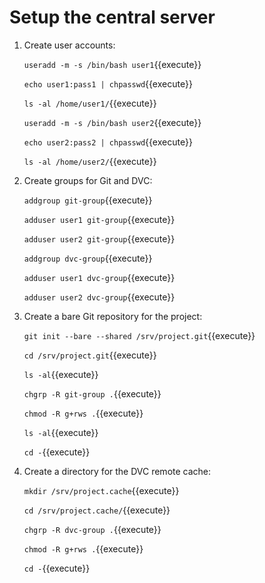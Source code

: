 # Setup the central server

1. Create user accounts:

   `useradd -m -s /bin/bash user1`{{execute}}
   
   `echo user1:pass1 | chpasswd`{{execute}}
   
   `ls -al /home/user1/`{{execute}}
   
   `useradd -m -s /bin/bash user2`{{execute}}
   
   `echo user2:pass2 | chpasswd`{{execute}}

   `ls -al /home/user2/`{{execute}}
   
2. Create groups for Git and DVC:

   `addgroup git-group`{{execute}}

   `adduser user1 git-group`{{execute}}

   `adduser user2 git-group`{{execute}}
   
   `addgroup dvc-group`{{execute}}

   `adduser user1 dvc-group`{{execute}}

   `adduser user2 dvc-group`{{execute}}

3. Create a bare Git repository for the project:
   
   `git init --bare --shared /srv/project.git`{{execute}}
   
   `cd /srv/project.git`{{execute}}
   
   `ls -al`{{execute}}

   `chgrp -R git-group .`{{execute}}
   
   `chmod -R g+rws .`{{execute}}

   `ls -al`{{execute}}
   
   `cd -`{{execute}}

4. Create a directory for the DVC remote cache:
   
   `mkdir /srv/project.cache`{{execute}}
   
   `cd /srv/project.cache/`{{execute}}
   
   `chgrp -R dvc-group .`{{execute}}
   
   `chmod -R g+rws .`{{execute}}

   `cd -`{{execute}}
